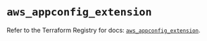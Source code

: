 # `aws_appconfig_extension`

Refer to the Terraform Registry for docs: [`aws_appconfig_extension`](https://registry.terraform.io/providers/hashicorp/aws/5.40.0/docs/resources/appconfig_extension).
